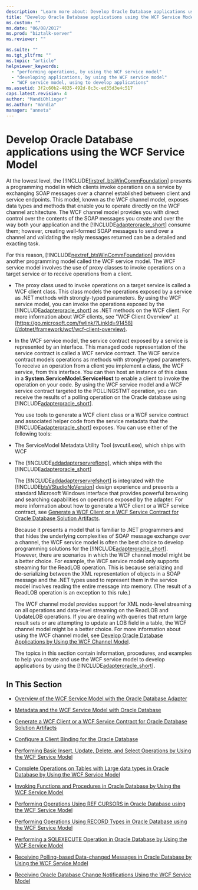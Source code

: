 ```yaml
---
description: "Learn more about: Develop Oracle Database applications using the WCF Service Model"
title: "Develop Oracle Database applications using the WCF Service Model | Microsoft Docs"
ms.custom: ""
ms.date: "06/08/2017"
ms.prod: "biztalk-server"
ms.reviewer: ""

ms.suite: ""
ms.tgt_pltfrm: ""
ms.topic: "article"
helpviewer_keywords:
  - "performing operations, by using the WCF service model"
  - "developing applications, by using the WCF service model"
  - "WCF service model, using to develop applications"
ms.assetid: 3f2c60b2-4835-492d-8c3c-ed35d3e4c517
caps.latest.revision: 4
author: "MandiOhlinger"
ms.author: "mandia"
manager: "anneta"
---
```

# Develop Oracle Database applications using the WCF Service Model
At the lowest level, the [!INCLUDE[firstref_btsWinCommFoundation](../../includes/firstref-btswincommfoundation-md.md)] presents a programming model in which clients invoke operations on a service by exchanging SOAP messages over a channel established between client and service endpoints. This model, known as the WCF channel model, exposes data types and methods that enable you to operate directly on the WCF channel architecture. The WCF channel model provides you with direct control over the contents of the SOAP messages you create and over the way both your application and the [!INCLUDE[adapteroracle_short](../../includes/adapteroracle-short-md.md)] consume them; however, creating well-formed SOAP messages to send over a channel and validating the reply messages returned can be a detailed and exacting task.

 For this reason, [!INCLUDE[nextref_btsWinCommFoundation](../../includes/nextref-btswincommfoundation-md.md)] provides another programming model called the WCF service model. The WCF service model involves the use of proxy classes to invoke operations on a target service or to receive operations from a client.

- The proxy class used to invoke operations on a target service is called a WCF client class. This class models the operations exposed by a service as .NET methods with strongly-typed parameters. By using the WCF service model, you can invoke the operations exposed by the [!INCLUDE[adapteroracle_short](../../includes/adapteroracle-short-md.md)] as .NET methods on the WCF client. For more information about WCF clients, see "WCF Client Overview" at [https://go.microsoft.com/fwlink/?LinkId=91458](/dotnet/framework/wcf/wcf-client-overview).

- In the WCF service model, the service contract exposed by a service is represented by an interface. This managed code representation of the service contract is called a WCF service contract. The WCF service contract models operations as methods with strongly-typed parameters. To receive an operation from a client you implement a class, the WCF service, from this interface. You can then host an instance of this class in a **System.ServiceModel.ServiceHost** to enable a client to invoke the operation on your code. By using the WCF service model and a WCF service contract targeted to the POLLINGSTMT operation, you can receive the results of a polling operation on the Oracle database using [!INCLUDE[adapteroracle_short](../../includes/adapteroracle-short-md.md)].

  You use tools to generate a WCF client class or a WCF service contract and associated helper code from the service metadata that the [!INCLUDE[adapteroracle_short](../../includes/adapteroracle-short-md.md)] exposes. You can use either of the following tools:

- The ServiceModel Metadata Utility Tool (svcutil.exe), which ships with WCF

- The [!INCLUDE[addadapterservreflong](../../includes/addadapterservreflong-md.md)], which ships with the [!INCLUDE[adapteroracle_short](../../includes/adapteroracle-short-md.md)]

  The [!INCLUDE[addadapterservrefshort](../../includes/addadapterservrefshort-md.md)] is integrated with the [!INCLUDE[btsVStudioNoVersion](../../includes/btsvstudionoversion-md.md)] design experience and presents a standard Microsoft Windows interface that provides powerful browsing and searching capabilities on operations exposed by the adapter. For more information about how to generate a WCF client or a WCF service contract, see [Generate a WCF Client or a WCF Service Contract for Oracle Database Solution Artifacts](../../adapters-and-accelerators/adapter-oracle-database/create-a-wcf-client-or-wcf-service-contract-for-oracle-db-solution-artifacts.md).

  Because it presents a model that is familiar to .NET programmers and that hides the underlying complexities of SOAP message exchange over a channel, the WCF service model is often the best choice to develop programming solutions for the [!INCLUDE[adapteroracle_short](../../includes/adapteroracle-short-md.md)]. However, there are scenarios in which the WCF channel model might be a better choice. For example, the WCF service model only supports streaming for the ReadLOB operation. This is because serializing and de-serializing between the XML representation of objects in a SOAP message and the .NET types used to represent them in the service model involves reading the entire message into memory. (The result of a ReadLOB operation is an exception to this rule.)

  The WCF channel model provides support for XML node-level streaming on all operations and data-level streaming on the ReadLOB and UpdateLOB operations. If you are dealing with queries that return large result sets or are attempting to update an LOB field in a table, the WCF channel model might be a better choice. For more information about using the WCF channel model, see [Develop Oracle Database Applications by Using the WCF Channel Model](../../adapters-and-accelerators/adapter-oracle-database/develop-oracle-database-applications-using-the-wcf-channel-model.md).

  The topics in this section contain information, procedures, and examples to help you create and use the WCF service model to develop applications by using the [!INCLUDE[adapteroracle_short](../../includes/adapteroracle-short-md.md)].

## In This Section

-   [Overview of the WCF Service Model with the Oracle Database Adapter](../../adapters-and-accelerators/adapter-oracle-database/overview-of-the-wcf-service-model-with-the-oracle-database-adapter.md)

-   [Metadata and the WCF Service Model with Oracle Database](../../adapters-and-accelerators/adapter-oracle-database/metadata-and-the-wcf-service-model-with-oracle-database.md)

-   [Generate a WCF Client or a WCF Service Contract for Oracle Database Solution Artifacts](../../adapters-and-accelerators/adapter-oracle-database/create-a-wcf-client-or-wcf-service-contract-for-oracle-db-solution-artifacts.md)

-   [Configure a Client Binding for the Oracle Database](../../adapters-and-accelerators/adapter-oracle-database/configure-a-client-binding-for-the-oracle-database.md)

-   [Performing Basic Insert, Update, Delete, and Select Operations by Using the WCF Service Model](../../adapters-and-accelerators/adapter-oracle-database/insert-update-delete-select-operations-in-oracle-db-using-a-wcf-service.md)

-   [Complete Operations on Tables with Large data types in Oracle Database by Using the WCF Service Model](../../adapters-and-accelerators/adapter-oracle-database/run-operations-on-tables-with-large-data-types-in-oracle-db-using-a-wcf-service.md)

-   [Invoking Functions and Procedures in Oracle Database by Using the WCF Service Model](../../adapters-and-accelerators/adapter-oracle-database/invoke-functions-and-procedures-in-oracle-database-using-the-wcf-service-model.md)

-   [Performing Operations Using REF CURSORS in Oracle Database using the WCF Service Model](../../adapters-and-accelerators/adapter-oracle-database/run-operations-using-ref-cursors-in-oracle-database-using-the-wcf-service-model.md)

-   [Performing Operations Using RECORD Types in Oracle Database using the WCF Service Model](../../adapters-and-accelerators/adapter-oracle-database/using-record-types-in-oracle-database-using-the-wcf-service-model.md)

-   [Performing a SQLEXECUTE Operation in Oracle Database by Using the WCF Service Model](../../adapters-and-accelerators/adapter-oracle-database/run-sqlexecute-operation-in-oracle-database-using-the-wcf-service-model.md)

-   [Receiving Polling-based Data-changed Messages in Oracle Database by Using the WCF Service Model](../../adapters-and-accelerators/adapter-oracle-database/receive-polling-based-data-changed-messages-in-oracle-db-using-a-wcf-service.md)

-   [Receiving Oracle Database Change Notifications Using the WCF Service Model](../../adapters-and-accelerators/adapter-oracle-database/receive-oracle-database-change-notifications-using-the-wcf-service-model1.md)
